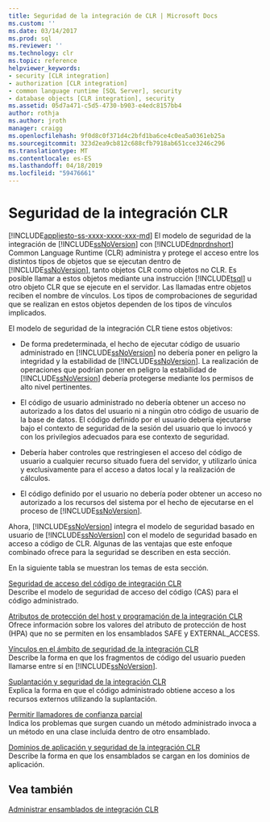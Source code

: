 ```yaml
---
title: Seguridad de la integración de CLR | Microsoft Docs
ms.custom: ''
ms.date: 03/14/2017
ms.prod: sql
ms.reviewer: ''
ms.technology: clr
ms.topic: reference
helpviewer_keywords:
- security [CLR integration]
- authorization [CLR integration]
- common language runtime [SQL Server], security
- database objects [CLR integration], security
ms.assetid: 05d7a471-c5d5-4730-b903-e4edc8157bb4
author: rothja
ms.author: jroth
manager: craigg
ms.openlocfilehash: 9f0d8c0f371d4c2bfd1ba6ce4c0ea5a0361eb25a
ms.sourcegitcommit: 323d2ea9cb812c688cfb7918ab651cce3246c296
ms.translationtype: MT
ms.contentlocale: es-ES
ms.lasthandoff: 04/18/2019
ms.locfileid: "59476661"
---
```

# <a name="clr-integration-security"></a>Seguridad de la integración CLR

[!INCLUDE[appliesto-ss-xxxx-xxxx-xxx-md](../../../includes/appliesto-ss-xxxx-xxxx-xxx-md.md)]
  El modelo de seguridad de la integración de [!INCLUDE[ssNoVersion](../../../includes/ssnoversion-md.md)] con [!INCLUDE[dnprdnshort](../../../includes/dnprdnshort-md.md)] Common Language Runtime (CLR) administra y protege el acceso entre los distintos tipos de objetos que se ejecutan dentro de [!INCLUDE[ssNoVersion](../../../includes/ssnoversion-md.md)], tanto objetos CLR como objetos no CLR. Es posible llamar a estos objetos mediante una instrucción [!INCLUDE[tsql](../../../includes/tsql-md.md)] u otro objeto CLR que se ejecute en el servidor. Las llamadas entre objetos reciben el nombre de vínculos. Los tipos de comprobaciones de seguridad que se realizan en estos objetos dependen de los tipos de vínculos implicados.  
  
 El modelo de seguridad de la integración CLR tiene estos objetivos:  
  
-   De forma predeterminada, el hecho de ejecutar código de usuario administrado en [!INCLUDE[ssNoVersion](../../../includes/ssnoversion-md.md)] no debería poner en peligro la integridad y la estabilidad de [!INCLUDE[ssNoVersion](../../../includes/ssnoversion-md.md)]. La realización de operaciones que podrían poner en peligro la estabilidad de [!INCLUDE[ssNoVersion](../../../includes/ssnoversion-md.md)] debería protegerse mediante los permisos de alto nivel pertinentes.  
  
-   El código de usuario administrado no debería obtener un acceso no autorizado a los datos del usuario ni a ningún otro código de usuario de la base de datos. El código definido por el usuario debería ejecutarse bajo el contexto de seguridad de la sesión del usuario que lo invocó y con los privilegios adecuados para ese contexto de seguridad.  
  
-   Debería haber controles que restringiesen el acceso del código de usuario a cualquier recurso situado fuera del servidor, y utilizarlo única y exclusivamente para el acceso a datos local y la realización de cálculos.  
  
-   El código definido por el usuario no debería poder obtener un acceso no autorizado a los recursos del sistema por el hecho de ejecutarse en el proceso de [!INCLUDE[ssNoVersion](../../../includes/ssnoversion-md.md)].  
  
 Ahora, [!INCLUDE[ssNoVersion](../../../includes/ssnoversion-md.md)] integra el modelo de seguridad basado en usuario de [!INCLUDE[ssNoVersion](../../../includes/ssnoversion-md.md)] con el modelo de seguridad basado en acceso a código de CLR. Algunas de las ventajas que este enfoque combinado ofrece para la seguridad se describen en esta sección.  
  
 En la siguiente tabla se muestran los temas de esta sección.  
  
 [Seguridad de acceso del código de integración CLR](../../../relational-databases/clr-integration/security/clr-integration-code-access-security.md)  
 Describe el modelo de seguridad de acceso del código (CAS) para el código administrado.  
  
 [Atributos de protección del host y programación de la integración CLR](../../../relational-databases/clr-integration-security-host-protection-attributes/host-protection-attributes-and-clr-integration-programming.md)  
 Ofrece información sobre los valores del atributo de protección de host (HPA) que no se permiten en los ensamblados SAFE y EXTERNAL_ACCESS.  
  
 [Vínculos en el ámbito de seguridad de la integración CLR](https://msdn.microsoft.com/library/168efd01-d12e-4bdf-a1b3-0b5c76474eaf)  
 Describe la forma en que los fragmentos de código del usuario pueden llamarse entre sí en [!INCLUDE[ssNoVersion](../../../includes/ssnoversion-md.md)].  
  
 [Suplantación y seguridad de la integración CLR](https://msdn.microsoft.com/library/1495a7af-2248-4cee-afdb-9269fb3a7774)  
 Explica la forma en que el código administrado obtiene acceso a los recursos externos utilizando la suplantación.  
  
 [Permitir llamadores de confianza parcial](https://msdn.microsoft.com/library/20b0248f-36da-4fc3-97d2-3789fcf6e084)  
 Indica los problemas que surgen cuando un método administrado invoca a un método en una clase incluida dentro de otro ensamblado.  
  
 [Dominios de aplicación y seguridad de la integración CLR](/sql/database-engine/dev-guide/allowing-partially-trusted-callers?view=sql-server-2014)  
 Describe la forma en que los ensamblados se cargan en los dominios de aplicación.  
  
## <a name="see-also"></a>Vea también  
 [Administrar ensamblados de integración CLR](../../../relational-databases/clr-integration/assemblies/managing-clr-integration-assemblies.md)  
  
  
